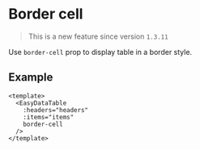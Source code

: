 # Border cell
> This is a new feature since version `1.3.11`

Use `border-cell` prop to display table in a border style.

## Example

```vue
<template>
  <EasyDataTable
    :headers="headers"
    :items="items"
    border-cell
  />
</template>
```

<BorderCell/>
